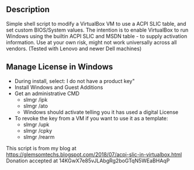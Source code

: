 ## Description
Simple shell script to modify a VirtualBox VM to use a ACPI SLIC table, and set custom BIOS/System values.
The intention is to enable VirtualBox to run Windows using the builtin ACPI SLIC and MSDN table - to supply activation information.
Use at your own risk, might not work universally across all vendors. (Tested with Lenovo and newer Dell machines)

## Manage License in Windows
* During install, select: I do not have a product key"
* Install Windows and Guest Additions
* Get an administrative CMD
	* slmgr /ipk <Product Key put out by setslic>
	* slmgr /ato
	* Windows should activate telling you it has used a digital License
* To revoke the key from a VM if you want to use it as a template:
	* slmgr /upk
	* slmgr /cpky
	* slmgr /rearm

This script is from my blog at https://glemsomtechs.blogspot.com/2018/07/acpi-slic-in-virtualbox.html
Donation accepted at 14KGwX7e85vJLAbgRg2boGTqN5WEaBHAqP
